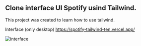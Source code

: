 ## Clone interface UI Spotify usind Tailwind.

This project was created to learn how to use tailwind.

Interface (only desktop) https://spotify-tailwind-ten.vercel.app/

![interface](https://user-images.githubusercontent.com/11641279/234129797-3ff9897a-e5c4-4bbe-9281-06be8c3ffcec.png)
